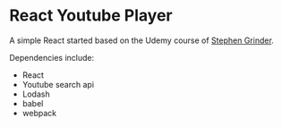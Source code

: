 # React Youtube Player

A simple React started based on the Udemy course of [Stephen Grinder](https://www.udemy.com/react-redux/).  

Dependencies include:
- React 
- Youtube search api
- Lodash
- babel
- webpack

